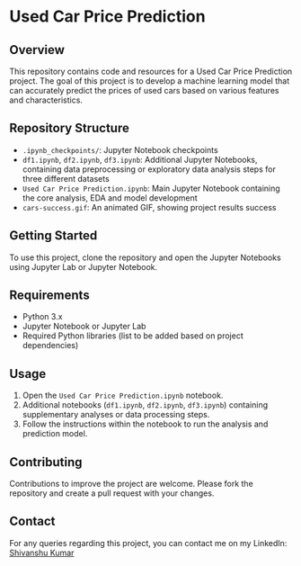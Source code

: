# Used Car Price Prediction

## Overview
This repository contains code and resources for a Used Car Price Prediction project. The goal of this project is to develop a machine learning model that can accurately predict the prices of used cars based on various features and characteristics.

## Repository Structure
- `.ipynb_checkpoints/`: Jupyter Notebook checkpoints
- `df1.ipynb`, `df2.ipynb`, `df3.ipynb`: Additional Jupyter Notebooks, containing data preprocessing or exploratory data analysis steps for three different datasets
- `Used Car Price Prediction.ipynb`: Main Jupyter Notebook containing the core analysis, EDA and model development
- `cars-success.gif`: An animated GIF, showing project results success

## Getting Started
To use this project, clone the repository and open the Jupyter Notebooks using Jupyter Lab or Jupyter Notebook.

## Requirements
- Python 3.x
- Jupyter Notebook or Jupyter Lab
- Required Python libraries (list to be added based on project dependencies)

## Usage
1. Open the `Used Car Price Prediction.ipynb` notebook.
2. Additional notebooks (`df1.ipynb`, `df2.ipynb`, `df3.ipynb`) containing supplementary analyses or data processing steps.
3. Follow the instructions within the notebook to run the analysis and prediction model.

## Contributing
Contributions to improve the project are welcome. Please fork the repository and create a pull request with your changes.

## Contact
For any queries regarding this project, you can contact me on my LinkedIn:
[Shivanshu Kumar](https://www.linkedin.com/in/shivanshu-kumar-a0b5bb209/)
